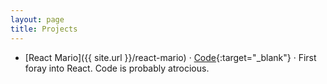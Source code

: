 ```yaml
---
layout: page
title: Projects
---
```


* [React Mario]({{ site.url }}/react-mario) &middot; [Code](https://github.com/adrianwong/react-mario){:target="_blank"} &middot; First foray into React. Code is probably atrocious.
